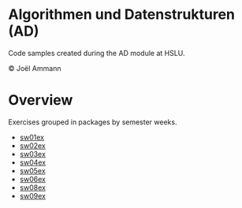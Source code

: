 # Algorithmen und Datenstrukturen (AD)
Code samples created during the AD module at HSLU.

© Joël Ammann

# Overview
Exercises grouped in packages by semester weeks.
- [sw01ex](https://github.com/simplywing/hslu-ad-24/tree/main/joam/src/main/java/ch/hslu/ad/sw01ex)
- [sw02ex](https://github.com/simplywing/hslu-ad-24/tree/main/joam/src/main/java/ch/hslu/ad/sw02ex)
- [sw03ex](https://github.com/simplywing/hslu-ad-24/tree/main/joam/src/main/java/ch/hslu/ad/sw03ex)
- [sw04ex](https://github.com/simplywing/hslu-ad-24/tree/main/joam/src/main/java/ch/hslu/ad/sw04ex)
- [sw05ex](https://github.com/simplywing/hslu-ad-24/tree/main/joam/src/main/java/ch/hslu/ad/sw05ex)
- [sw06ex](https://github.com/simplywing/hslu-ad-24/tree/main/joam/src/main/java/ch/hslu/ad/sw06ex)
- [sw08ex](https://github.com/simplywing/hslu-ad-24/tree/main/joam/src/main/java/ch/hslu/ad/sw08ex)
- [sw09ex](https://github.com/simplywing/hslu-ad-24/tree/main/joam/src/main/java/ch/hslu/ad/sw09ex)